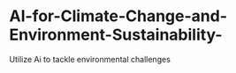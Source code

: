 # AI-for-Climate-Change-and-Environment-Sustainability-
Utilize Ai to tackle environmental challenges
